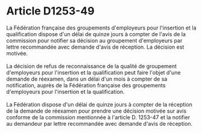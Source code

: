 # Article D1253-49

<p align="left">
  La Fédération française des groupements d'employeurs pour l'insertion et la qualification dispose d'un délai de quinze jours à compter de l'avis de la commission pour notifier sa décision au groupement d'employeurs par lettre recommandée avec demande d'avis de réception. La décision est motivée. <br /> <br /> La décision de refus de reconnaissance de la qualité de groupement d'employeurs pour l'insertion et la qualification peut faire l'objet d'une demande de réexamen, dans un délai d'un mois à compter de sa notification, auprès de la Fédération française des groupements d'employeurs pour l'insertion et la qualification. <br /> <br /> La Fédération dispose d'un délai de quinze jours à compter de la réception de la demande de réexamen pour prendre une décision motivée sur avis conforme de la commission mentionnée à l'article D. 1253-47 et la notifier au demandeur par lettre recommandée avec demande d'avis de réception.
</p>